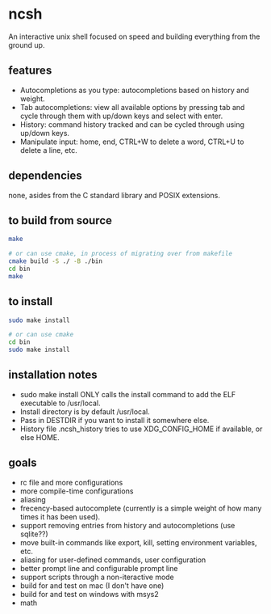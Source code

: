 # ncsh

An interactive unix shell focused on speed and building everything from the ground up.

## features

* Autocompletions as you type: autocompletions based on history and weight.
* Tab autocompletions: view all available options by pressing tab and cycle through them with up/down keys and select with enter.
* History: command history tracked and can be cycled through using up/down keys.
* Manipulate input: home, end, CTRL+W to delete a word, CTRL+U to delete a line, etc.

## dependencies

none, asides from the C standard library and POSIX extensions.

## to build from source

``` sh
make

# or can use cmake, in process of migrating over from makefile
cmake build -S ./ -B ./bin
cd bin
make
```

## to install

``` sh
sudo make install

# or can use cmake
cd bin
sudo make install
```

## installation notes

* sudo make install ONLY calls the install command to add the ELF executable to /usr/local.
* Install directory is by default /usr/local.
* Pass in DESTDIR if you want to install it somewhere else.
* History file .ncsh_history tries to use XDG_CONFIG_HOME if available, or else HOME.

## goals

* rc file and more configurations
* more compile-time configurations
* aliasing
* frecency-based autocomplete (currently is a simple weight of how many times it has been used).
* support removing entries from history and autocompletions (use sqlite??)
* move built-in commands like export, kill, setting environment variables, etc.
* aliasing for user-defined commands, user configuration
* better prompt line and configurable prompt line
* support scripts through a non-iteractive mode
* build for and test on mac (I don't have one)
* build for and test on windows with msys2
* math
